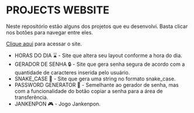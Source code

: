 # PROJECTS WEBSITE

Neste repositório estão alguns dos projetos que eu desenvolvi. Basta clicar nos botões para navegar entre eles.

[Clique aqui](https://tthiagocarlosdev.github.io/projects_website/) para acessar o site.

- HORAS DO DIA  :hourglass: - Site que altera seu layout conforme a hora do dia.
- GERADOR DE SENHA  :lock: - Site que gera senha segura de acordo com a quantidade de caracteres inserida pelo usuário.
- SNAKE_CASE :snake: - Site que gera uma string no formato snake_case.
- PASSWORD GENERATOR :closed_lock_with_key: - Semelhante ao gerador de senha, mas com a funcionalidade do botão copiar a senha para a área de transferência.
- JANKENPON :video_game: - Jogo Jankenpon.

